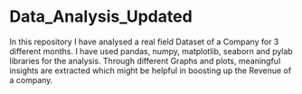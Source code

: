 # Data_Analysis_Updated
In this repository I have analysed a real field Dataset of a Company for 3 different months. I have used pandas, numpy, matplotlib, seaborn and pylab libraries for the analysis. Through different Graphs and plots, meaningful insights are extracted which might be helpful in boosting up the Revenue of a company.
